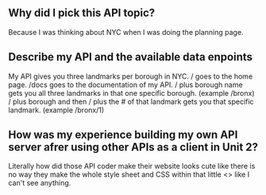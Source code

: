 ## Why did I pick this API topic? 
Because I was thinking about NYC when I was doing the planning page. 

## Describe my API and the available data enpoints 
My API gives you three landmarks per borough in NYC. 
/ goes to the home page. 
/docs goes to the documentation of my API. 
/ plus borough name gets you all three landmarks in that one specific borough. (example /bronx)
/ plus borough and then / plus the # of that landmark gets you that specific landmark. (example /bronx/1)

## How was my experience building my own API server afrer using other APIs as a client in Unit 2? 
Literally how did those API coder make their website looks cute like there is no way they make the whole style sheet and CSS within that little <> like I can't see anything. 